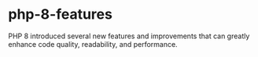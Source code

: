 # php-8-features
PHP 8 introduced several new features and improvements that can greatly enhance code quality, readability, and performance. 
